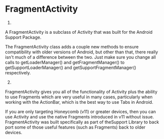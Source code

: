 # FragmentActivity

1)  
A FragmentActivity is a subclass of Activity that was built for the Android Support Package.

The FragmentActivity class adds a couple new methods to ensure compatibility with older versions of Android, but other than that, there really isn't much of a difference between the two. Just make sure you change all calls to getLoaderManager() and getFragmentManager() to getSupportLoaderManager() and getSupportFragmentManager() respectively.

2)  
FragmentActivity gives you all of the functionality of Activity plus the ability to use Fragments which are very useful in many cases, particularly when working with the ActionBar, which is the best way to use Tabs in Android.

If you are only targeting Honeycomb (v11) or greater devices, then you can use Activity and use the native Fragments introduced in v11 without issue. FragmentActivity was built specifically as part of theSupport Library to back port some of those useful features (such as Fragments) back to older devices.